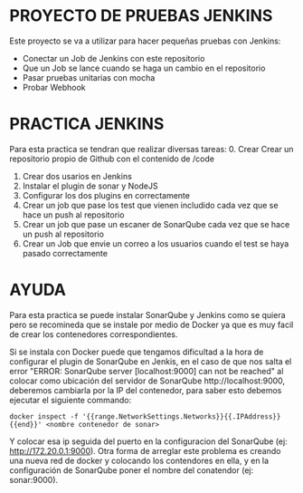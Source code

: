# PROYECTO DE PRUEBAS JENKINS
Este proyecto se va a utilizar para hacer pequeñas pruebas con Jenkins:
* Conectar un Job de Jenkins con este repositorio
* Que un Job se lance cuando se haga un cambio en el repositorio
* Pasar pruebas unitarias con mocha
* Probar Webhook

# PRACTICA JENKINS
Para esta practica se tendran que realizar diversas tareas:
0. Crear Crear un repositorio propio de Github con el contenido de /code
1. Crear dos usarios en Jenkins
2. Instalar el plugin de sonar y NodeJS
3. Configurar los dos plugins en correctamente  
4. Crear un job que pase los test que vienen includido cada vez que se hace un push al repositorio
5. Crear un job que pase un escaner de SonarQube cada vez que se hace un push al repositorio
6. Crear un Job que envie un correo a los usuarios cuando el test se haya pasado correctamente

# AYUDA 
Para esta practica se puede instalar SonarQube y Jenkins como se quiera pero se recomineda que se 
instale por medio de Docker ya que es muy facil de crear los contenedores correspondientes.

Si se instala con Docker puede que tengamos dificultad a la hora de configurar el plugin de SonarQube en Jenkis,
en el caso de que nos salta el error "ERROR: SonarQube server [localhost:9000] can not be reached" al colocar 
como ubicación del servidor de SonarQube http://localhost:9000, deberemos cambiarla por la IP del contenedor,
para saber esto debemos ejecutar el siguiente commando: 

```
docker inspect -f '{{range.NetworkSettings.Networks}}{{.IPAddress}}{{end}}' <nombre contenedor de sonar>
```

Y colocar esa ip seguida del puerto en la configuracion del SonarQube (ej: http://172.20.0.1:9000). Otra forma de
arreglar este problema es creando una nueva red de docker y colocando los contendores en ella, y en la configuración
de SonarQube poner el nombre del conatendor (ej: sonar:9000). 
